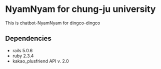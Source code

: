 # NyamNyam for chung-ju university
This is chatbot-NyamNyam for dingco-dingco



## Dependencies
- rails 5.0.6
- ruby 2.3.4
- kakao_plusfriend API v. 2.0